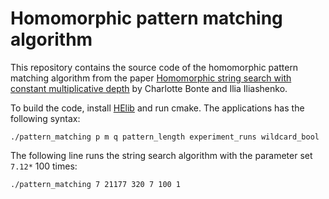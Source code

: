 # Homomorphic pattern matching algorithm

This repository contains the source code of the homomorphic pattern matching algorithm from the paper [Homomorphic string search with constant multiplicative depth](https://eprint.iacr.org/2020/931) by Charlotte Bonte and Ilia Iliashenko.

To build the code, install [HElib](https://github.com/homenc/HElib) and run cmake.
The applications has the following syntax:
  
    ./pattern_matching p m q pattern_length experiment_runs wildcard_bool

The following line runs the string search algorithm with the parameter set `7.12*` 100 times:
  
    ./pattern_matching 7 21177 320 7 100 1
